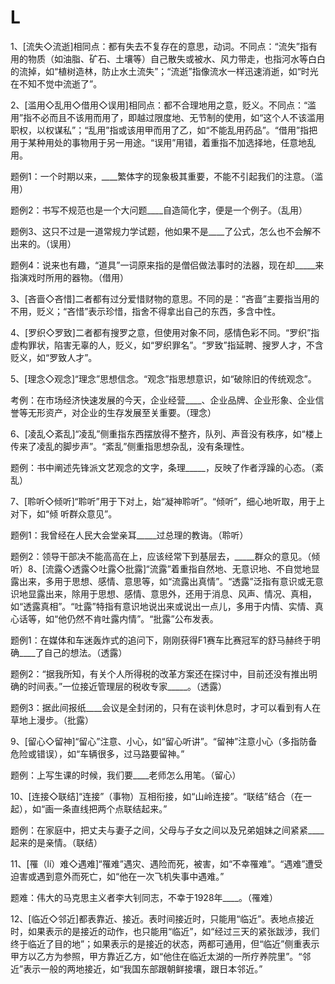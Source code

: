 # L



1、\[流失◇流逝\]相同点：都有失去不复存在的意思，动词。不同点：“流失”指有用的物质（如油脂、矿石、土壤等）自己散失或被水、风力带走，也指河水等白白的流掉，如“植树造林，防止水土流失”；“流逝”指像流水一样迅速消逝，如“时光在不知不觉中流逝了”。

2、\[滥用◇乱用◇借用◇误用\]相同点：都不合理地用之意，贬义。不同点：“滥用”指不必而且不该用而用了，即越过限度地、无节制的使用，如“这个人不该滥用职权，以权谋私”；“乱用”指或该用甲而用了乙，如“不能乱用药品”。“借用”指把用于某种用处的事物用于另一用途。“误用”用错，着重指不加选择地，任意地乱用。

题例1：一个时期以来，\_\_\_\_繁体字的现象极其重要，不能不引起我们的注意。（滥用）

题例2：书写不规范也是一个大问题\_\_\_\_自造简化字，便是一个例子。（乱用）

题例3、这只不过是一道常规力学试题，他如果不是\_\_\_\_了公式，怎么也不会解不出来的。（误用）

题例4：说来也有趣，“道具”一词原来指的是僧侣做法事时的法器，现在却\_\_\_\_\_来指演戏时所用的器物。（借用）

3、\[吝啬◇吝惜\]二者都有过分爱惜财物的意思。不同的是：“吝啬”主要指当用的不用，贬义；“吝惜”表示珍惜，指舍不得拿出自己的东西，多含中性。

4、\[罗织◇罗致\]二者都有搜罗之意，但使用对象不同，感情色彩不同。“罗织”指虚构罪状，陷害无辜的人，贬义，如“罗织罪名”。“罗致”指延聘、搜罗人才，不含贬义，如“罗致人才”。

5、\[理念◇观念\]“理念”思想信念。“观念”指思想意识，如“破除旧的传统观念”。

考例：在市场经济快速发展的今天，企业经营\_\_\_\_、企业品牌、企业形象、企业信誉等无形资产，对企业的生存发展至关重要。（理念）

6、\[凌乱◇紊乱\]“凌乱”侧重指东西摆放得不整齐，队列、声音没有秩序，如“楼上传来了凌乱的脚步声”。“紊乱”侧重指思想杂乱，没有条理性。

题例：书中阐述先锋派文艺观念的文字，条理\_\_\_\_\_，反映了作者浮躁的心态。（紊乱）

7、\[聆听◇倾听\]“聆听”用于下对上，始“凝神聆听”。“倾听”，细心地听取，用于上对下，如“倾 听群众意见”。

题例1：我曾经在人民大会堂亲耳\_\_\_\_\_过总理的教诲。（聆听）

题例2：领导干部决不能高高在上，应该经常下到基层去，\_\_\_\_\_群众的意见。（倾听）8、\[流露◇透露◇吐露◇批露\]“流露”着重指自然地、无意识地、不自觉地显露出来，多用于思想、感情、意思等，如“流露出真情”。“透露”泛指有意识或无意识地显露出来，除用于思想、感情、意思外，还用于消息、风声、情况、真相，如“透露真相”。“吐露”特指有意识地说出来或说出一点儿，多用于内情、实情、真心话等，如“他仍然不肯吐露内情”。“批露”公布发表。

题例1：在媒体和车迷轰炸式的追问下，刚刚获得F1赛车比赛冠军的舒马赫终于明确\_\_\_\_了自己的想法。（透露）

题例2：“据我所知，有关个人所得税的改革方案还在探讨中，目前还没有推出明确的时间表。”一位接近管理层的税收专家\_\_\_\_\_。（透露）

题例3：据此间报纸\_\_\_\_会议是全封闭的，只有在谈判休息时，才可以看到有人在草地上漫步。（批露）

9、\[留心◇留神\]“留心”注意、小心，如“留心听讲”。“留神”注意小心（多指防备危险或错误），如“车辆很多，过马路要留神。”

题例：上写生课的时候，我们要\_\_\_\_老师怎么用笔。（留心）

10、\[连接◇联结\]“连接”（事物）互相衔接，如“山岭连接”。“联结”结合（在一起），如“画一条直线把两个点联结起来。”

题例：在家庭中，把丈夫与妻子之间，父母与子女之间以及兄弟姐妹之间紧紧\_\_\_\_起来的是亲情。（联结）

11、\[罹（lí）难◇遇难\]“罹难”遇灾、遇险而死，被害，如“不幸罹难”。“遇难”遭受迫害或遇到意外而死亡，如“他在一次飞机失事中遇难。”

题难：伟大的马克思主义者李大钊同志，不幸于1928年\_\_\_\_。（罹难）

12、\[临近◇邻近\]都表靠近、接近。表时间接近时，只能用“临近”。表地点接近时，如果表示的是接近的动作，也只能用“临近”，如“经过三天的紧张跋涉，我们终于临近了目的地”；如果表示的是接近的状态，两都可通用，但“临近”侧重表示甲方以乙方为参照，甲方靠近乙方，如“他住在临近太湖的一所疗养院里”。“邻近”表示一般的两地接近，如“我国东部跟朝鲜接壤，跟日本邻近。”

